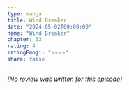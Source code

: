 ```yaml
---
type: manga
title: Wind Breaker
date: "2024-05-02T00:00:00"
name: "Wind Breaker"
chapter: 33
rating: 4
ratingEmoji: "⭐️⭐️⭐️⭐️"
share: false
---
```


_[No review was written for this episode]_
